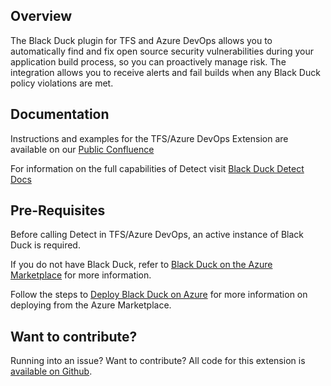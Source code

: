 ## Overview

The Black Duck plugin for TFS and Azure DevOps allows you to automatically find and fix open source security vulnerabilities during your application build process, so you can proactively manage risk. The integration allows you to receive alerts and fail builds when any Black Duck policy violations are met.

## Documentation

Instructions and examples for the TFS/Azure DevOps Extension are available on our [Public Confluence](https://synopsys.atlassian.net/wiki/spaces/INTDOCS/pages/622655/Running+Hub+Detect+with+TFS+or+Azure+DevOps)

For information on the full capabilities of Detect visit [Black Duck Detect Docs](https://synopsys.atlassian.net/wiki/spaces/INTDOCS/pages/622633/Hub+Detect)

## Pre-Requisites

Before calling Detect in TFS/Azure DevOps, an active instance of Black Duck is required.

If you do not have Black Duck, refer to [Black Duck on the Azure Marketplace](https://azuremarketplace.microsoft.com/en-us/marketplace/apps/black-duck-software.blackduck_hub_431) for more information.

Follow the steps to [Deploy Black Duck on Azure](https://synopsys.atlassian.net/wiki/spaces/PARTNERS/pages/7471182/Installing+Black+Duck+in+Azure+Using+the+Azure+Marketplace) for more information on deploying from the Azure Marketplace.

## Want to contribute?

Running into an issue? Want to contribute? All code for this extension is [available on Github](https://github.com/blackducksoftware/detect-for-tfs).  